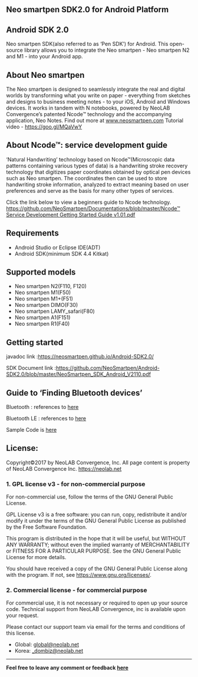 ## Neo smartpen SDK2.0 for Android Platform

## Android SDK 2.0 

Neo smartpen SDK(also referred to as ‘Pen SDK’) for Android. This open-source library allows you to integrate the Neo smartpen - Neo smartpen N2 and M1 - into your Android app.

## About Neo smartpen

The Neo smartpen is designed to seamlessly integrate the real and digital worlds by transforming what you write on paper - everything from sketches and designs to business meeting notes - to your iOS, Android and Windows devices. It works in tandem with N notebooks, powered by NeoLAB Convergence’s patented Ncode™ technology and the accompanying application, Neo Notes. Find out more at www.neosmartpen.com
Tutorial video - https://goo.gl/MQaVwY

## About Ncode™: service development guide 

‘Natural Handwriting’ technology based on Ncode™(Microscopic data patterns containing various types of data) is a handwriting stroke recovery technology that digitizes paper coordinates obtained by optical pen devices such as Neo smartpen. The coordinates then can be used to store handwriting stroke information, analyzed to extract meaning based on user preferences and serve as the basis for many other types of services. 

Click the link below to view a beginners guide to Ncode technology. 
[https://github.com/NeoSmartpen/Documentations/blob/master/Ncode™ Service Development Getting Started Guide v1.01.pdf](https://github.com/NeoSmartpen/Documentations/blob/master/Ncode%E2%84%A2%20Service%20Development%20Getting%20Started%20Guide%20v1.01.pdf)

## Requirements

 - Android Studio or Eclipse IDE(ADT)
 - Android SDK(minimum SDK 4.4 Kitkat)
 
## Supported models

- Neo smartpen N2(F110, F120)
- Neo smartpen M1(F50)
- Neo smartpen M1+(F51)
- Neo smartpen DIMO(F30)
- Neo smartpen LAMY_safari(F80)
- Neo smartpen A1(F151)
- Neo smartpen R1(F40)

## Getting started

javadoc link :https://neosmartpen.github.io/Android-SDK2.0/
 
SDK Document link :https://github.com/NeoSmartpen/Android-SDK2.0/blob/master/NeoSmartpen_SDK_Android_V2110.pdf

## Guide to ‘Finding Bluetooth devices’

Bluetooth : references to [here](https://developer.android.com/guide/topics/connectivity/bluetooth.html#FindingDevices)

Bluetooth LE : references to [here](https://developer.android.com/guide/topics/connectivity/bluetooth-le.html#find)

Sample Code is [here](https://github.com/NeoSmartpen/AndroidSDK2.0/blob/master/NASDK2.0_sample_code/NASDK_sample_code/src/main/java/kr/neolab/samplecode/DeviceListActivity.java)
 
## License:

Copyright©2017 by NeoLAB Convergence, Inc. All page content is property of NeoLAB Convergence Inc. <https://neolab.net> 

### 1. GPL license v3 - for non-commercial purpose
    
For non-commercial use, follow the terms of the GNU General Public License. 

GPL License v3 is a free software: you can run, copy, redistribute it and/or modify it under the terms of the GNU General Public License as published by the Free Software Foundation. 

This program is distributed in the hope that it will be useful, but WITHOUT ANY WARRANTY; without even the implied warranty of MERCHANTABILITY or FITNESS FOR A PARTICULAR PURPOSE. See the GNU General Public License for more details. 

You should have received a copy of the GNU General Public License along with the program. If not, see <https://www.gnu.org/licenses/>.

### 2. Commercial license - for commercial purpose

For commercial use, it is not necessary or required to open up your source code. Technical support from NeoLAB Convergence, inc is available upon your request. 

Please contact our support team via email for the terms and conditions of this license. 
- Global: global@neolab.net
- Korea: _dombiz@neolab.net
---
**Feel free to leave any comment or feedback [here](https://github.com/NeoSmartpen/Android-SDK2.0/issues)**
